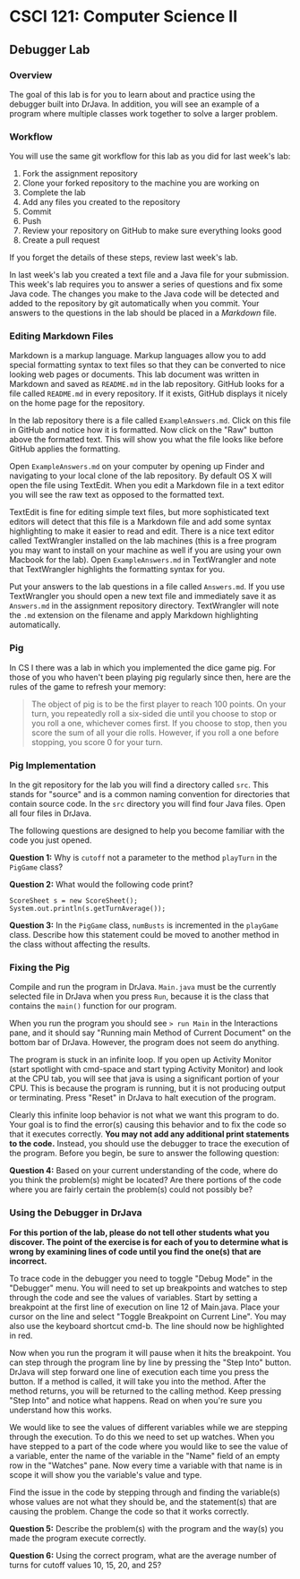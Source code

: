 # CSCI 121: Computer Science II
## Debugger Lab

### Overview

The goal of this lab is for you to learn about and practice using the debugger
built into DrJava. In addition, you will see an example of a program where
multiple classes work together to solve a larger problem.

### Workflow

You will use the same git workflow for this lab as you did for last week's lab:

1. Fork the assignment repository
2. Clone your forked repository to the machine you are working on
3. Complete the lab
4. Add any files you created to the repository
5. Commit
6. Push
7. Review your repository on GitHub to make sure everything looks good
8. Create a pull request

If you forget the details of these steps, review last week's lab.

In last week's lab you created a text file and a Java file for your
submission. This week's lab requires you to answer a series of questions and
fix some Java code. The changes you make to the Java code will be detected and
added to the repository by git automatically when you commit. Your answers to
the questions in the lab should be placed in a *Markdown* file.

### Editing Markdown Files

Markdown is a markup language. Markup languages allow you to add special
formatting syntax to text files so that they can be converted to nice looking
web pages or documents. This lab document was written in Markdown and saved as
`README.md` in the lab repository. GitHub looks for a file called `README.md`
in every repository. If it exists, GitHub displays it nicely on the home page
for the repository.

In the lab repository there is a file called `ExampleAnswers.md`. Click on this
file in GitHub and notice how it is formatted. Now click on the "Raw" button
above the formatted text. This will show you what the file looks like before
GitHub applies the formatting.

Open `ExampleAnswers.md` on your computer by opening up Finder and navigating
to your local clone of the lab repository. By default OS X will open the file
using TextEdit. When you edit a Markdown file in a text editor you will see the
raw text as opposed to the formatted text.

TextEdit is fine for editing simple text files, but more sophisticated text
editors will detect that this file is a Markdown file and add some syntax
highlighting to make it easier to read and edit. There is a nice text editor
called TextWrangler installed on the lab machines (this is a free program you
may want to install on your machine as well if you are using your own Macbook
for the lab). Open `ExampleAnswers.md` in TextWrangler and note that
TextWrangler highlights the formatting syntax for you.

Put your answers to the lab questions in a file called `Answers.md`. If you use
TextWrangler you should open a new text file and immediately save it as
`Answers.md` in the assignment repository directory. TextWrangler will note the
`.md` extension on the filename and apply Markdown highlighting automatically.

### Pig

In CS I there was a lab in which you implemented the dice game pig. For those of
you who haven't been playing pig regularly since then, here are the rules of
the game to refresh your memory:

> The object of pig is to be the first player to reach 100 points. On your
turn, you repeatedly roll a six-sided die until you choose to stop or you roll
a one, whichever comes first. If you choose to stop, then you score the sum of
all your die rolls. However, if you roll a one before stopping, you score 0 for
your turn.

### Pig Implementation

In the git repository for the lab you will find a directory called `src`. This
stands for "source" and is a common naming convention for directories that
contain source code. In the `src` directory you will find four Java files. Open
all four files in DrJava.

The following questions are designed to help you become familiar with the code
you just opened.

**Question 1:** Why is `cutoff` not a parameter to the method `playTurn` in the
`PigGame` class?

**Question 2:** What would the following code print?
```
ScoreSheet s = new ScoreSheet();
System.out.println(s.getTurnAverage());
```

**Question 3:** In the `PigGame` class, `numBusts` is incremented in the
`playGame` class. Describe how this statement could be moved to another method
in the class without affecting the results.

### Fixing the Pig

Compile and run the program in DrJava. `Main.java` must be the currently
selected file in DrJava when you press `Run`, because it is the class that
contains the `main()` function for our program.

When you run the program you should see `> run Main` in the Interactions pane,
and it should say "Running main Method of Current Document" on the bottom bar
of DrJava. However, the program does not seem do anything.

The program is stuck in an infinite loop. If you open up Activity Monitor
(start spotlight with cmd-space and start typing Activity Monitor) and look at
the CPU tab, you will see that java is using a significant portion of your
CPU. This is because the program is running, but it is not producing output or
terminating. Press "Reset" in DrJava to halt execution of the program.

Clearly this infinite loop behavior is not what we want this program to
do. Your goal is to find the error(s) causing this behavior and to fix the code
so that it executes correctly. **You may not add any additional print
statements to the code.** Instead, you should use the debugger to trace the
execution of the program. Before you begin, be sure to answer the following
question:

**Question 4:** Based on your current understanding of the code, where do you
think the problem(s) might be located?  Are there portions of the code where
you are fairly certain the problem(s) could not possibly be?

### Using the Debugger in DrJava

**For this portion of the lab, please do not tell other students what you
discover.  The point of the exercise is for each of you to determine what is
wrong by examining lines of code until you find the one(s) that are
incorrect.**

To trace code in the debugger you need to toggle "Debug Mode" in the "Debugger"
menu. You will need to set up breakpoints and watches to step through the code
and see the values of variables. Start by setting a breakpoint at the
first line of execution on line 12 of Main.java. Place your cursor on the line
and select "Toggle Breakpoint on Current Line". You may also use the keyboard
shortcut cmd-b. The line should now be highlighted in red.

Now when you run the program it will pause when it hits the breakpoint. You can
step through the program line by line by pressing the "Step Into"
button. DrJava will step forward one line of execution each time you press the
button. If a method is called, it will take you into the method. After the
method returns, you will be returned to the calling method. Keep pressing "Step
Into" and notice what happens. Read on when you're sure you understand how this
works.

We would like to see the values of different variables while we are stepping
through the execution. To do this we need to set up watches. When you have
stepped to a part of the code where you would like to see the value of a
variable, enter the name of the variable in the "Name" field of an empty row in
the "Watches" pane. Now every time a variable with that name is in scope it
will show you the variable's value and type.

Find the issue in the code by stepping through and finding the variable(s)
whose values are not what they should be, and the statement(s) that are causing
the problem. Change the code so that it works correctly.

**Question 5:** Describe the problem(s) with the program and the way(s) you
made the program execute correctly.

**Question 6:** Using the correct program, what are the average number of turns
for cutoff values 10, 15, 20, and 25?
